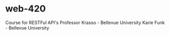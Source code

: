 # web-420
Course for RESTFul API's
Professor Krasso - Bellevue University
Karie Funk - Bellevue University 
